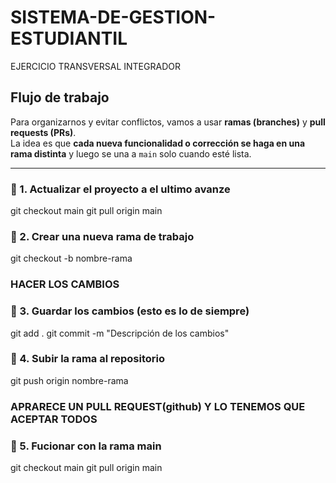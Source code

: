 # SISTEMA-DE-GESTION-ESTUDIANTIL
EJERCICIO TRANSVERSAL INTEGRADOR

## Flujo de trabajo

Para organizarnos y evitar conflictos, vamos a usar **ramas (branches)** y **pull requests (PRs)**.  
La idea es que **cada nueva funcionalidad o corrección se haga en una rama distinta** y luego se una a `main` solo cuando esté lista.

--- 

### 🔹 1. Actualizar el proyecto a el ultimo avanze 

git checkout main
git pull origin main

### 🔹 2. Crear una nueva rama de trabajo 

git checkout -b nombre-rama

### HACER LOS CAMBIOS

### 🔹 3. Guardar los cambios (esto es lo de siempre)

git add .
git commit -m "Descripción de los cambios"

### 🔹 4. Subir la rama al repositorio

git push origin nombre-rama

### APRARECE UN PULL REQUEST(github) Y LO TENEMOS QUE ACEPTAR TODOS

### 🔹 5. Fucionar con la rama main

git checkout main
git pull origin main


